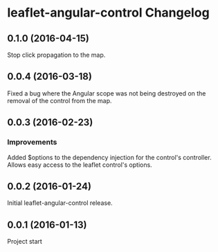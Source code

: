 leaflet-angular-control Changelog
=================

## 0.1.0 (2016-04-15)
Stop click propagation to the map.

## 0.0.4 (2016-03-18)
Fixed a bug where the Angular scope was not being destroyed on the removal of the control from the map.

## 0.0.3 (2016-02-23)

### Improvements
Added $options to the dependency injection for the control's controller. Allows easy access to the leaflet control's options. 

## 0.0.2 (2016-01-24)
Initial leaflet-angular-control release.

## 0.0.1 (2016-01-13)
Project start